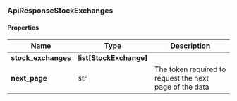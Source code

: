 

[//]: # (CLASS:ApiResponseStockExchanges)

[//]: # (KIND:object)

### ApiResponseStockExchanges

#### Properties

[//]: # (START_DEFINITION)

Name | Type | Description
------------ | ------------- | -------------
**stock_exchanges** | [**list[StockExchange]**](StockExchange.md) |  &nbsp;
**next_page** | str | The token required to request the next page of the data &nbsp;

[//]: # (END_DEFINITION)


[//]: # (CONTAINED_CLASS:StockExchange)



